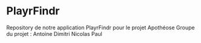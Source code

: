 # PlayrFindr

Repository de notre application PlayrFindr pour le projet Apothéose
Groupe du projet :
Antoine
Dimitri
Nicolas 
Paul